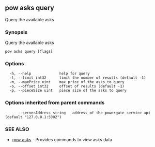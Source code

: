 ## pow asks query

Query the available asks

### Synopsis

Query the available asks

```
pow asks query [flags]
```

### Options

```
  -h, --help             help for query
  -l, --limit int32      limit the number of results (default -1)
  -m, --maxPrice uint    max price of the asks to query
  -o, --offset int32     offset of results (default -1)
  -p, --pieceSize uint   piece size of the asks to query
```

### Options inherited from parent commands

```
      --serverAddress string   address of the powergate service api (default "127.0.0.1:5002")
```

### SEE ALSO

* [pow asks](pow_asks.md)	 - Provides commands to view asks data

